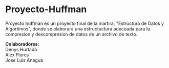 # Proyecto-Huffman
Proyecto huffman es un proyecto final de la martira, "Estructura de Datos y Algortimos", donde se elaborara una estructuctura adecuada para la compresion y descompresion de datos de un archivo de texto.

<b>Colaboradores: </b>
	<br>Denys Hurtado
	<br>Alex Flores
	<br>Jose Luis Anagua
